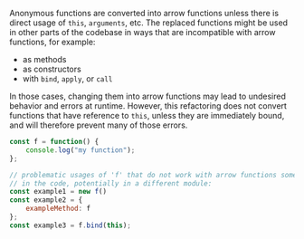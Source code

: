 Anonymous functions are converted into arrow functions unless there is direct usage of `this`, `arguments`, etc.
The replaced functions might be used in other parts of the codebase in ways that are incompatible with arrow functions, for example:

* as methods
* as constructors
* with `bind`, `apply`, or `call`

In those cases, changing them into arrow functions may lead to undesired behavior and errors at runtime.
However, this refactoring does not convert functions that have reference to `this`, unless they are immediately bound, and will therefore prevent many of those errors.

```javascript
const f = function() {
    console.log("my function");
};

// problematic usages of 'f' that do not work with arrow functions somewhere else
// in the code, potentially in a different module:
const example1 = new f()
const example2 = {
    exampleMethod: f
};
const example3 = f.bind(this);
```